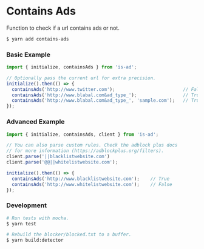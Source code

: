 # Contains Ads

Function to check if a url contains ads or not.

```sh
$ yarn add contains-ads
```

### Basic Example

```js
import { initialize, containsAds } from 'is-ad';

// Optionally pass the current url for extra precision.
initialize().then(() => {
  containsAds('http://www.twitter.com');                         // False
  containsAds('http://www.blabal.com&ad_type_');                 // True
  containsAds('http://www.blabal.com&ad_type_', 'sample.com');   // True
});
```

### Advanced Example

```js
import { initialize, containsAds, client } from 'is-ad';

// You can also parse custom rules. Check the adblock plus docs
// for more information (https://adblockplus.org/filters).
client.parse('||blacklistwebsite.com')
client.parse('@@||whitelistwebsite.com');

initialize().then(() => {
  containsAds('http://www.blacklistwebsite.com');    // True
  containsAds('http://www.whitelistwebsite.com');    // False
});
```

### Development

```py
# Run tests with mocha.
$ yarn test

# Rebuild the blocker/blocked.txt to a buffer.
$ yarn build:detector
```